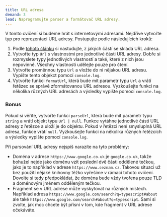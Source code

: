 ```yaml
---
title: URL adresa
demand: 3
lead: Naprogramujte parser a formátovač URL adresy.
---
```


V tomto cvičení si budeme hrát s internetovými adresami. Nejdříve vytvořte typ pro reprezentaci URL adresy. Postupujte podle následujících kroků:

1. Podle [tohoto článku](https://medium.com/@joseph.pyram/9-parts-of-a-url-that-you-should-know-89fea8e11713) si nastudujte, z jakých částí se skládá URL adresa. 
1. Vytvořte typ `Url` s vlastnostmi pro jednotlivé části URL adresy. Dobře si rozmyslete typy jednotlivých vlastností a také, které z nich jsou nepovinné. Všechny vlastnosti udělejte pouze pro čtení.
1. Vytvořte proměnnou typu `Url` a vložte do ní nějakou URL adresu. Vypište tento objekct pomocí `console.log`.
1. Vytvořte funkci `formatUrl`, která bude mít parametr typu `Url` a vrátí řetězec se správě zformátovanou URL adresou. Vyzkoušejte funkci na několika různých URL adresách a výsledky vypište pomocí `console.log`.

### Bonus

Pokud si věříte, vytvořte funkci `parseUrl`, která bude mít parametr typu `string` a vrátí objekt typu `Url | null`. Funkce vytáhne jednotlivé části URL adresy z řetězce a uloží je do objektu. Pokud v řetězci není smysluplná URL adresa, funkce vrátí `null`. Vyzkoušejte funkci na několika různých řetězcích a výsledky vypište pomocí `console.log`.

Při parsování URL adresy nejspíš narazíte na tyto problémy:

- Doména v adrese `https://www.google.co.uk` je `google.co.uk`, takže bohužel nejde jako doménu vzít poslední dvě části oddělené tečkou, jako je to například v adrese `https://www.seznam.cz`. Takovou situaci už bez použití nějaké knihovny těžko vyřešíme v rámaci tohoto cvičení. Dovolte si tedy předpokládat, že doména bude vždy tvořena pouze TLD a doménovým jménem odděleným tečkou.
- Fragment se v URL adrese může vyskytovat na různých místech. Například adresa `https://www.google.com/search?q=typescript#about` ale také `https://www.google.com/search#about?q=typescript`. Sami si zvolte, jak moc chcete být přísní v tom, kde fragment v URL adrese očekáváte.
